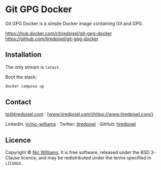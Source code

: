 # Git GPG Docker

Git GPG Docker is a simple Docker image containing Git and GPG.

https://hub.docker.com/r/tiredpixel/git-gpg-docker  
https://github.com/tiredpixel/git-gpg-docker  


## Installation

The only stream is `latest`.

Boot the stack:

```sh
docker compose up
```


## Contact

[tp@tiredpixel.com](mailto:tp@tiredpixel.com) · [www.tiredpixel.com](https://www.tiredpixel.com/)

LinkedIn: [in/nic-williams](https://www.linkedin.com/in/nic-williams/) · Twitter: [tiredpixel](https://twitter.com/tiredpixel/) · GitHub: [tiredpixel](https://github.com/tiredpixel)


## Licence

Copyright © [Nic Williams](https://www.tiredpixel.com/). It is free software, released under the BSD 3-Clause licence, and may be redistributed under the terms specified in `LICENSE`.
